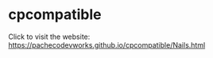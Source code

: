 # cpcompatible


Click to visit the website: https://pachecodevworks.github.io/cpcompatible/Nails.html
